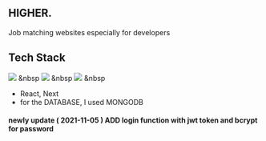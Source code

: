 ## HIGHER.

Job matching websites especially for developers

## Tech Stack

<img src="https://img.shields.io/badge/MongoDB-white?style=for-the-badge&logo=mongodb&logoColor=4EA94B"/></a> &nbsp
<img src="https://img.shields.io/badge/React-20232A?style=for-the-badge&logo=react&logoColor=61DAFB"/></a> &nbsp
<img src="https://img.shields.io/badge/MongoDB-47A248?style=flat-square&logo=MongoDB&logoColor=white"/></a> &nbsp

- React, Next
- for the DATABASE, I used MONGODB

#### newly update ( 2021-11-05 ) ADD login function with jwt token and bcrypt for password
